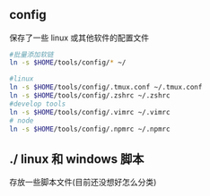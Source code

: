 #

## config

保存了一些 linux 或其他软件的配置文件

```sh
#批量添加软链
ln -s $HOME/tools/config/* ~/

#linux
ln -s $HOME/tools/config/.tmux.conf ~/.tmux.conf
ln -s $HOME/tools/config/.zshrc ~/.zshrc
#develop tools
ln -s $HOME/tools/config/.vimrc ~/.vimrc
# node
ln -s $HOME/tools/config/.npmrc ~/.npmrc
```

## ./ linux 和 windows 脚本

存放一些脚本文件(目前还没想好怎么分类)
